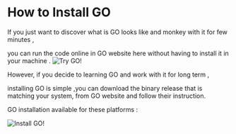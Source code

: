 
# How to Install GO

If you just want to discover what is GO looks like and monkey with it for few minutes ,

you can run the code online in GO website here without having to install it in your machine . 
![Try GO!](https://cloud.githubusercontent.com/assets/14142983/10209253/bf86a84a-6796-11e5-8c0e-27360d5a6aa5.jpg "Try GO")

However, if you decide to learning GO and work with it for long term  , 

installing GO is simple ,you can download the binary release that is matching  your system, from GO website and follow their instruction.

GO installation available for these platforms :

![Install GO!](https://cloud.githubusercontent.com/assets/14142983/10209255/c42176be-6796-11e5-9ae7-95c8e8adb7de.jpg "3 platforms ")


